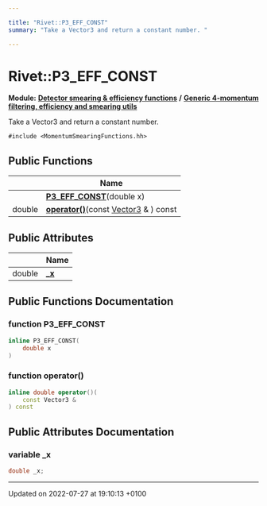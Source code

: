 ```yaml
---

title: "Rivet::P3_EFF_CONST"
summary: "Take a Vector3 and return a constant number. "

---
```


# Rivet::P3_EFF_CONST

**Module:** **[Detector smearing & efficiency functions](http://example.org/modules/group__smearing/)** **/** **[Generic 4-momentum filtering, efficiency and smearing utils](http://example.org/modules/group__smearing__mom/)**



Take a Vector3 and return a constant number. 


`#include <MomentumSmearingFunctions.hh>`

## Public Functions

|                | Name           |
| -------------- | -------------- |
| | **[P3_EFF_CONST](http://example.org/classes/structrivet_1_1p3__eff__const/#function-p3-eff-const)**(double x) |
| double | **[operator()](http://example.org/classes/structrivet_1_1p3__eff__const/#function-operator())**(const <a href="http://example.org/classes/classrivet_1_1vector3/">Vector3</a> & ) const |

## Public Attributes

|                | Name           |
| -------------- | -------------- |
| double | **[_x](http://example.org/classes/structrivet_1_1p3__eff__const/#variable--x)**  |

## Public Functions Documentation

### function P3_EFF_CONST

```cpp
inline P3_EFF_CONST(
    double x
)
```


### function operator()

```cpp
inline double operator()(
    const Vector3 & 
) const
```


## Public Attributes Documentation

### variable _x

```cpp
double _x;
```


-------------------------------

Updated on 2022-07-27 at 19:10:13 +0100